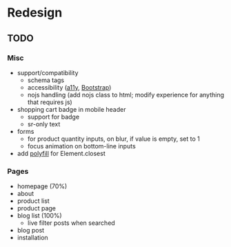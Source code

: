 # Redesign

## TODO

### Misc

- support/compatibility
  - schema tags
  - accessibility ([a11y](http://a11yproject.com/checklist.html), [Bootstrap](http://getbootstrap.com/getting-started/#accessibility))
  - nojs handling (add nojs class to html; modify experience for anything that requires js)
- shopping cart badge in mobile header
  - support for badge
  - sr-only text
- forms
  - for product quantity inputs, on blur, if value is empty, set to 1
  - focus animation on bottom-line inputs
- add [polyfill](https://developer.mozilla.org/en-US/docs/Web/API/Element/closest) for Element.closest


### Pages

- homepage (70%)
- about
- product list
- product page
- blog list (100%)
  - live filter posts when searched
- blog post
- installation
